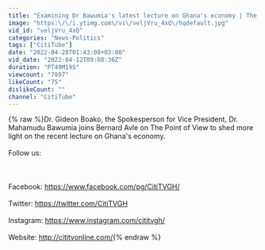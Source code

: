 ```yaml
---
title: "Examining Dr Bawumia's latest lecture on Ghana's economy | The Point Of View"
image: "https:\/\/i.ytimg.com\/vi\/veljVru_4xQ\/hqdefault.jpg"
vid_id: "veljVru_4xQ"
categories: "News-Politics"
tags: ["CitiTube"]
date: "2022-04-28T01:43:08+03:00"
vid_date: "2022-04-12T09:08:36Z"
duration: "PT49M19S"
viewcount: "7997"
likeCount: "75"
dislikeCount: ""
channel: "CitiTube"
---
```

{% raw %}Dr. Gideon Boako, the Spokesperson for Vice President, Dr. Mahamudu Bawumia joins Bernard Avle on The Point of View to shed more light on the recent lecture on Ghana's economy. <br /><br />Follow us:<br /><br /><br /><br />Facebook: <a rel="nofollow" target="blank" href="https://www.facebook.com/pg/CitiTVGH/">https://www.facebook.com/pg/CitiTVGH/</a><br /><br />Twitter: <a rel="nofollow" target="blank" href="https://twitter.com/CitiTVGH">https://twitter.com/CitiTVGH</a><br /><br />Instagram: <a rel="nofollow" target="blank" href="https://www.instagram.com/cititvgh/">https://www.instagram.com/cititvgh/</a><br /><br />Website: <a rel="nofollow" target="blank" href="http://cititvonline.com/">http://cititvonline.com/</a>{% endraw %}
